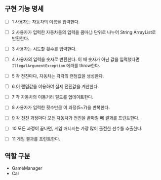 ## 구현 기능 명세

- [ ] 1 사용자는 자동차의 이름을 입력한다.
- [ ] 2 사용자가 입력한 자동차들의 입력을 콤마(,) 단위로 나누어 String ArrayList로 반환한다.
- [ ] 3 사용자는 시도할 횟수를 입력한다.
- [ ] 4 사용자의 입력을 숫자로 반환한다. 이 때 숫자가 아닌 값을 입력했다면 `IllegalArgumentException` 에러를 throw한다.
- [ ] 5 각 전진마다, 자동차는 각각의 랜덤값을 생성한다.
- [ ] 6 이 랜덤값을 이용하여 실제 전진값을 계산한다.
- [ ] 7 각 자동차의 이동거리 필드를 업데이트한다.
- [ ] 8 사용자가 입력한 횟수만큼 이 과정(5~7)을 반복한다.
- [ ] 9 각 전진 과정마다 모든 자동차가 전진을 끝마칠 떼 결과를 프린트한다.
- [ ] 10 모든 과정이 끝나면, 게임 매니저는 가장 많이 출전한 선수를 추출한다.
- [ ] 11 게임 결과를 프린트한다.



## 역할 구분

- GameManager
- Car
